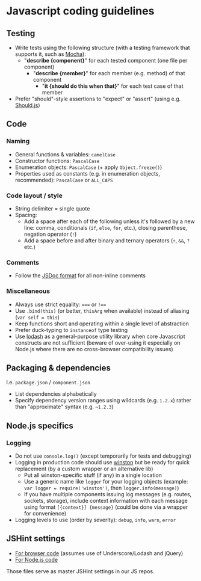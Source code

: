 # Javascript coding guidelines


## Testing

- Write tests using the following structure (with a testing framework that supports it, such as [Mocha](http://visionmedia.github.com/mocha/)):
    - "**describe {component}**" for each tested component (one file per component)
        - "**describe {member}**" for each member (e.g. method) of that component
            - "**it {should do this when that}**" for each test case of that member
- Prefer "should"-style assertions to "expect" or "assert" (using e.g. [Should.js](https://github.com/visionmedia/should.js/))


## Code

### Naming

- General functions & variables: `camelCase`
- Constructor functions: `PascalCase`
- Enumeration objects: `PascalCase` (+ apply `Object.freeze()`)
- Properties used as constants (e.g. in enumeration objects, recommended): `PascalCase` or `ALL_CAPS`

### Code layout / style

- String delimiter = single quote
- Spacing:
    - Add a space after each of the following unless it's followed by a new line: comma, conditionals (`if`, `else`, `for`, etc.), closing parenthese, negation operator (`!`)
    - Add a space before and after binary and ternary operators (`+`, `&&`, `?` etc.)

### Comments

- Follow the [JSDoc format](http://en.wikipedia.org/wiki/JSDoc) for all non-inline comments

### Miscellaneous

- Always use strict equality: `===` or `!==`
- Use `.bind(this)` (or better, `thisArg` when available) instead of aliasing (`var self = this`)
- Keep functions short and operating within a single level of abstraction
- Prefer duck-typing to `instanceof` type testing
- Use [lodash](http://lodash.com) as a general-purpose utility library when core Javascript constructs are not sufficient (beware of over-using it especially on Node.js where there are no cross-browser compatibility issues)


## Packaging & dependencies

I.e. `package.json` / `component.json`

- List dependencies alphabetically
- Specify dependency version ranges using wildcards (e.g. `1.2.x`) rather than "approximate" syntax (e.g. `~1.2.3`)


## Node.js specifics

### Logging

- Do not use `console.log()` (except temporarily for tests and debugging)
- Logging in production code should use [winston](https://github.com/flatiron/winston) but be ready for quick replacement (by a custom wrapper or an alternative lib)
    - Put all winston-specific stuff (if any) in a single location
    - Use a generic name like `logger` for your logging objects (example: `var logger = require('winston')`, then `logger.info(message)`)
    - If you have multiple components issuing log messages (e.g. routes, sockets, storage), include context information with each message using format `[{context}] {message}` (could be done via a wrapper for convenience)
- Logging levels to use (order by severity): `debug`, `info`, `warn`, `error`


## JSHint settings

- [For browser code](code/javascript-browser.jshintrc) (assumes use of Underscore/Lodash and jQuery)
- [For Node.js code](code/javascript-node.jshintrc)

Those files serve as master JSHint settings in our JS repos.
